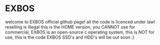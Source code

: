 # EXBOS
welcome to EXBOS official github page!
all the code is licenced under law! reselling is illegal
this is the HOME version, you CANNOT use for commercial,
EXBOS is an open-source c operating system, this is NOT for use, this is the code
EXBOS SSD's and HDD's will be out soon :)
